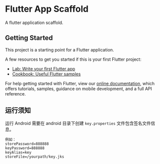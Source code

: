 # Flutter App Scaffold

A flutter application scaffold.

## Getting Started

This project is a starting point for a Flutter application.

A few resources to get you started if this is your first Flutter project:

- [Lab: Write your first Flutter app](https://flutter.dev/docs/get-started/codelab)
- [Cookbook: Useful Flutter samples](https://flutter.dev/docs/cookbook)

For help getting started with Flutter, view our
[online documentation](https://flutter.dev/docs), which offers tutorials,
samples, guidance on mobile development, and a full API reference.

## 运行须知

运行 Android 需要在 android 目录下创建 `key.properties` 文件包含签名文件信息。
```
例如：
storePassword=888888
keyPassword=888888
keyAlias=key
storeFile=/yourpath/key.jks
```
